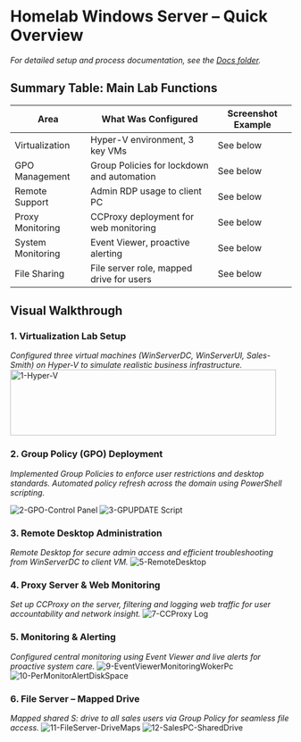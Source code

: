 
# Homelab Windows Server – Quick Overview

_For detailed setup and process documentation, see the [Docs folder](https://github.com/AndrejGitH/Homelab-WinServer/tree/master/Docs)._

## Summary Table: Main Lab Functions

| Area             | What Was Configured                        | Screenshot Example |
|------------------|--------------------------------------------|--------------------|
| Virtualization   | Hyper-V environment, 3 key VMs             | See below          |
| GPO Management   | Group Policies for lockdown and automation  | See below          |
| Remote Support   | Admin RDP usage to client PC                | See below          |
| Proxy Monitoring | CCProxy deployment for web monitoring       | See below          |
| System Monitoring| Event Viewer, proactive alerting            | See below          |
| File Sharing     | File server role, mapped drive for users    | See below          |

## Visual Walkthrough

### 1. Virtualization Lab Setup




*Configured three virtual machines (WinServerDC, WinServerUI, Sales-Smith) on Hyper-V to simulate realistic business infrastructure.*
<img width="476" height="118" alt="1-Hyper-V" src="https://github.com/user-attachments/assets/8c7bccf7-97c0-4aac-bd68-00ad1c00cf86" />


### 2. Group Policy (GPO) Deployment



*Implemented Group Policies to enforce user restrictions and desktop standards. Automated policy refresh across the domain using PowerShell scripting.*

![2-GPO-Control Panel](https://github.com/user-attachments/assets/1dbc1b33-2a82-4697-ad8e-323fceb9679b)
![3-GPUPDATE  Script](https://github.com/user-attachments/assets/beb4cfc0-b3dc-424f-9f85-93e9f60b0b72)


### 3. Remote Desktop Administration


*Remote Desktop for secure admin access and efficient troubleshooting from WinServerDC to client VM.*
  ![5-RemoteDesktop](https://github.com/user-attachments/assets/70e79973-97c7-480a-b1fe-ee8c2d64e266)


### 4. Proxy Server & Web Monitoring


*Set up CCProxy on the server, filtering and logging web traffic for user accountability and network insight.*
![7-CCProxy Log](https://github.com/user-attachments/assets/1b184fad-6b69-436e-b2c1-7c3dcdf61f06)


### 5. Monitoring & Alerting


*Configured central monitoring using Event Viewer and live alerts for proactive system care.*
![9-EventViewerMonitoringWokerPc](https://github.com/user-attachments/assets/9c3a0d27-9dd4-4a79-959d-2f5b226cc67e)
![10-PerMonitorAlertDiskSpace](https://github.com/user-attachments/assets/82395a80-4b95-41d7-891f-59fe3daa96ed)


### 6. File Server – Mapped Drive

*Mapped shared S: drive to all sales users via Group Policy for seamless file access.*
![11-FileServer-DriveMaps](https://github.com/user-attachments/assets/31657c8f-19e0-46a0-8ade-8cd4e261b639)
![12-SalesPC-SharedDrive](https://github.com/user-attachments/assets/5ccf882c-ed61-4167-b352-09baa5b358d1)


